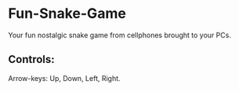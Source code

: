 # Fun-Snake-Game
Your fun nostalgic snake game from cellphones brought to your PCs.
## Controls:
Arrow-keys: Up, Down, Left, Right.

